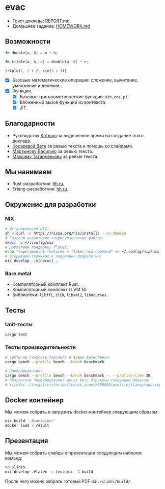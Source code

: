 # evac

- Текст доклада: [REPORT.md](./REPORT.md).
- Домашнее задание: [HOMEWORK.md](./HOMEWORK.md)

## Возможности

```rust
fn double(a, b) = a * b;

fn triple(a, b, c) = double(a, b) * c;

triple(1, 2 + 2, sin(3 + 3))
```

- [x] Базовые математические операции: сложение, вычитание, умножение и деление.
- [x] Функции.
    - [x] Базовые тригонометрические функции: `sin`, `cos`, `pi`.
    - [x] Вложенный вызов функций из контекста.
    - [x] JIT.

## Благодарности

* Руководству [Kribrum](https://kribrum.ru/) за выделенное время на создание этого
  доклада.
* [Косаревой Вете](https://github.com/veta666) за ревью текста и помощь со слайдами.
* [Мартынову Василию](https://github.com/VasilyMartynov) за ревью текста.
* [Максиму Татарченкову](https://github.com/maxwase) за ревью текста.

## Мы нанимаем

* Rust-разработчик: [hh.ru](https://hh.ru/vacancy/46951717).
* Erlang-разработчик: [hh.ru](https://hh.ru/vacancy/71992600).

## Окружение для разработки

### NIX

```bash
# Устанавливаем NIX:
sh <(curl -L https://nixos.org/nix/install) --no-daemon
# Создаём директорию конфигурационных файлов:
mkdir -p ~/.config/nix
# Добавляем поддержку flakes:
echo "experimental-features = flakes nix-command" >> ~/.config/nix/nix.conf 
# Открываем терминал в окружении разработки:
nix develop -j$(nproc) .
```

### Bare metal

* Компиляторный комплект Rust.
* Компиляторный комплект LLVM 14.
* Библиотеки: `libffi`, `zlib`, `libxml2`, `libncurses`.

## Тесты

### Unit-тесты

```bash
cargo test
```

### Тесты производительности

```bash
# Тесты на скорость парсинга и время вычисления:
cargo bench --profile bench --bench benchmark

# Профилирование:
cargo bench --profile bench --bench benchmark -- --profile-time 30
# Результаты профилирования могут быть отражены следующим образом:
# firefox ./target/criterion/{bench_name}/500000/profile/flamegraph.svg
```

## Docker контейнер

Мы можем собрать и загрузить docker-контейнер следующим образом:

```bash
nix build '.#container'
docker load < result
```

## Презентация

Мы можем собрать слайды к презентации следующим набором команд:

```bash
cd slides
nix develop .#latex -c tectonic -X build
```

После чего можно забрать готовый PDF из `./slides/build/`.